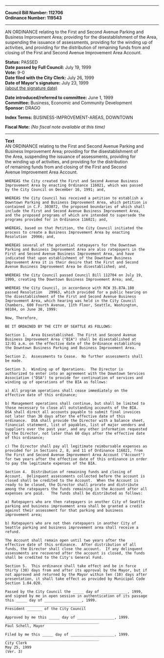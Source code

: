 * * * * *  
  
**Council Bill Number: [](#h0)[](#h2)112706**   
**Ordinance Number: 119543**  
  
* * * * *  
  
AN ORDINANCE relating to the First and Second Avenue Parking and Business Improvement Area; providing for the disestablishment of the Area, suspending the issuance of assessments, providing for the winding up of activities, and providing for the distribution of remaining funds from and closing of the First and Second Avenue Improvement Area Account.  
  
**Status:** PASSED   
**Date passed by Full Council:** July 19, 1999   
**Vote:** 9-0   
**Date filed with the City Clerk:** July 26, 1999   
**Date of Mayor's signature:** July 23, 1999   
[(about the signature date)](/~public/approvaldate.htm)   
  
  
**Date introduced/referred to committee:** June 1, 1999   
**Committee:** Business, Economic and Community Development   
**Sponsor:** DRAGO   
  
**Index Terms:** BUSINESS-IMPROVEMENT-AREAS, DOWNTOWN  
  
**Fiscal Note:** *(No fiscal note available at this time)*  
  
* * * * *  
  
**Text**  
    AN ORDINANCE relating to the First and Second Avenue Parking and  
    Business Improvement Area; providing for the disestablishment of  
    the Area, suspending the issuance of assessments, providing for  
    the winding up of activities, and providing for the distribution  
    of remaining funds from and closing of the First and Second  
    Avenue Improvement Area Account.  
  
    WHEREAS the City created the First and Second Avenue Business  
    Improvement Area by enacting Ordinance 116021, which was passed  
    by the City Council on December 16, 1991; and,  
  
    WHEREAS the City Council has received a petition to establish a  
    Downtown Parking and Business Improvement Area, which petition is  
    contained in C.F. 303072, the proposed boundaries of which shall  
    include the First and Second Avenue Business Improvement Area,  
    and the proposed programs of which are intended to supersede the  
    programs provided for in Ordinance 116021; and,  
  
    WHEREAS, based on that Petition, the City Council initiated the  
    process to create a Business Improvement Area by enacting  
    Resolution  29966; and,  
  
    WHEREAS several of the potential ratepayers for the Downtown  
    Parking and Business Improvement Area are also ratepayers in the  
    First and Second Avenue Business Improvement Area, and have  
    indicated that upon establishment of the Downtown Business  
    Improvement Area it is their desire that the First and Second  
    Avenue Business Improvement Area be disestablished; and,  
  
    WHEREAS the City Council passed Council Bill 112704 on July 19,  
    1999, creating the Downtown Business Improvement Area; and,  
  
    WHEREAS the City Council, in accordance with RCW 35.87A.180  
    passed Resolution   29963, which provided for a public hearing on  
    the disestablishment of the First and Second Avenue Business  
    Improvement Area, which hearing was held in the City Council  
    Chambers, 600 Fourth Avenue, 11th Floor, Seattle, Washington,  
    98104, on June 30, 1999:  
  
    Now, Therefore,  
  
    BE IT ORDAINED BY THE CITY OF SEATTLE AS FOLLOWS:  
  
    Section 1.  Area Disestablished. The First and Second Avenue  
    Business Improvement Area ("BIA") shall be disestablished at  
    12:01 a.m. on the effective date of the Ordinance establishing  
    the Downtown Business Parking and Business Improvement Area.  
  
    Section 2.  Assessments to Cease.  No further assessments shall  
    be made.  
  
    Section 3.  Winding up of Operations.  The Director is  
    authorized to enter into an agreement with the Downtown Services  
    Association ("DSA") to provide for continuation of services and  
    winding up of operations of the BIA as follows:  
  
    a) All program operations shall cease immediately on the  
    effective date of this ordinance;  
  
    b) Management operations shall continue, but shall be limited to  
    those necessary to close all outstanding accounts of the BIA.  
    DSA shall direct all accounts payable to submit final invoices  
    not later than 30 days after the effective date of this  
    ordinance.  DSA shall provide the Director with a balance sheet,  
    financial statement, list of payables, list of major vendors and  
    suppliers over the past year, and any other information requested  
    by the Director, not later than 60 days after the effective date  
    of this ordinance;  
  
    c) The Director shall pay all legitimate reimbursable expenses as  
    provided for in Sections 2, 8, and 11 of Ordinance 116021, from  
    the First and Second Avenue Improvement Area Account ("Account")  
    for two years after the effective date of this ordinance in order  
    to pay the legitimate expenses of the BIA.  
  
    Section 4.  Distribution of remaining funds and closing of  
    Account.  Delinquent assessments collected before the account is  
    closed shall be credited to the Account.  When the Account is  
    ready to be closed, the Director shall prorate and distribute  
    among the ratepayers the funds remaining in the Account after all  
    expenses are paid.   The funds shall be distributed as follows:  
  
    a) Ratepayers who are then ratepayers in another City of Seattle  
    parking and business improvement area shall be granted a credit  
    against their assessment for that parking and business  
    improvement area;  
  
    b) Ratepayers who are not then ratepayers in another City of  
    Seattle parking and business improvement area shall receive a  
    refund.  
  
    The Account shall remain open until two years after the  
    effective date of this ordinance.  After distribution of all  
    funds, the Director shall close the account.  If any delinquent  
    assessments are recovered after the account is closed, the funds  
    shall be credited to the City's General Fund.  
  
    Section 5.  This ordinance shall take effect and be in force  
    thirty (30) days from and after its approval by the Mayor, but if  
    not approved and returned by the Mayor within ten (10) days after  
    presentation, it shall take effect as provided by Municipal Code  
    Section 1.04.020.  
  
    Passed by the City Council the _____ day of ____________, 1999,  
    and signed by me in open session in authentication of its passage  
    this _____ day of _________________, 1999.  
    _____________________________________  
    President _______ of the City Council  
  
    Approved by me this _____ day of _________________, 1999.  
    ___________________________________________  
    Paul Schell, Mayor  
  
    Filed by me this _____ day of ____________________, 1999.  
    ___________________________________________  
    City Clerk  
    May 25, 1999  
    (Ver. 3)  
